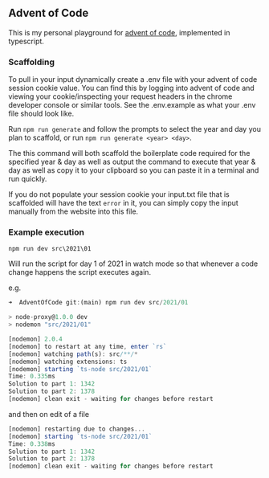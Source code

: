## Advent of Code

This is my personal playground for [advent of code](https://adventofcode.com/), implemented in typescript.

### Scaffolding

To pull in your input dynamically create a .env file with your advent of code session cookie value. You can find this by logging into advent of code and viewing your cookie/inspecting your request headers in the chrome developer console or similar tools. See the .env.example as what your .env file should look like.

Run `npm run generate` and follow the prompts to select the year and day you plan to scaffold, or run `npm run generate <year> <day>`.

The this command will both scaffold the boilerplate code required for the specified year & day as well as output the command to execute that year & day as well as copy it to your clipboard so you can paste it in a terminal and run quickly.

If you do not populate your session cookie your input.txt file that is scaffolded will have the text `error` in it, you can simply copy the input manually from the website into this file.

### Example execution

`npm run dev src\2021\01`

Will run the script for day 1 of 2021 in watch mode so that whenever a code change happens the script executes again.

e.g.

```typescript
➜  AdventOfCode git:(main) npm run dev src/2021/01

> node-proxy@1.0.0 dev
> nodemon "src/2021/01"

[nodemon] 2.0.4
[nodemon] to restart at any time, enter `rs`
[nodemon] watching path(s): src/**/*
[nodemon] watching extensions: ts
[nodemon] starting `ts-node src/2021/01`
Time: 0.335ms
Solution to part 1: 1342
Solution to part 2: 1378
[nodemon] clean exit - waiting for changes before restart
```

and then on edit of a file

```typescript
[nodemon] restarting due to changes...
[nodemon] starting `ts-node src/2021/01`
Time: 0.338ms
Solution to part 1: 1342
Solution to part 2: 1378
[nodemon] clean exit - waiting for changes before restart
```
